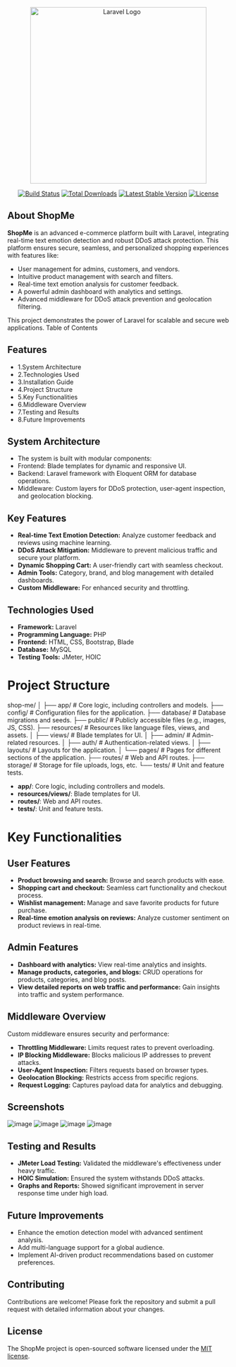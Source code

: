 <p align="center"><a href="#" target="_blank"><img src="https://raw.githubusercontent.com/laravel/art/master/logo-lockup/5%20SVG/2%20CMYK/1%20Full%20Color/laravel-logolockup-cmyk-red.svg" width="400" alt="Laravel Logo"></a></p>

<p align="center">
<a href="https://github.com/yourusername/ShopMe/actions"><img src="https://github.com/yourusername/ShopMe/workflows/tests/badge.svg" alt="Build Status"></a>
<a href="https://packagist.org/packages/yourusername/ShopMe"><img src="https://img.shields.io/packagist/dt/yourusername/ShopMe" alt="Total Downloads"></a>
<a href="https://packagist.org/packages/yourusername/ShopMe"><img src="https://img.shields.io/packagist/v/yourusername/ShopMe" alt="Latest Stable Version"></a>
<a href="https://packagist.org/packages/yourusername/ShopMe"><img src="https://img.shields.io/packagist/l/yourusername/ShopMe" alt="License"></a>
</p>

## About ShopMe

**ShopMe** is an advanced e-commerce platform built with Laravel, integrating real-time text emotion detection and robust DDoS attack protection. This platform ensures secure, seamless, and personalized shopping experiences with features like:

- User management for admins, customers, and vendors.
- Intuitive product management with search and filters.
- Real-time text emotion analysis for customer feedback.
- A powerful admin dashboard with analytics and settings.
- Advanced middleware for DDoS attack prevention and geolocation filtering.

This project demonstrates the power of Laravel for scalable and secure web applications.
Table of Contents

## Features
- 1.System Architecture
- 2.Technologies Used
- 3.Installation Guide
- 4.Project Structure
- 5.Key Functionalities
- 6.Middleware Overview
- 7.Testing and Results
- 8.Future Improvements

## System Architecture
- The system is built with modular components:
- Frontend: Blade templates for dynamic and responsive UI.
- Backend: Laravel framework with Eloquent ORM for database operations.
- Middleware: Custom layers for DDoS protection, user-agent inspection, and geolocation blocking.

## Key Features
- **Real-time Text Emotion Detection:** Analyze customer feedback and reviews using machine learning.
- **DDoS Attack Mitigation:** Middleware to prevent malicious traffic and secure your platform.
- **Dynamic Shopping Cart:** A user-friendly cart with seamless checkout.
- **Admin Tools:** Category, brand, and blog management with detailed dashboards.
- **Custom Middleware:** For enhanced security and throttling.

## Technologies Used
- **Framework:** Laravel
- **Programming Language:** PHP
- **Frontend:** HTML, CSS, Bootstrap, Blade
- **Database:** MySQL
- **Testing Tools:** JMeter, HOIC

# Project Structure
shop-me/ │ ├── app/ # Core logic, including controllers and models. ├── config/ # Configuration files for the application. ├── database/ # Database migrations and seeds. ├── public/ # Publicly accessible files (e.g., images, JS, CSS). ├── resources/ # Resources like language files, views, and assets. │ ├── views/ # Blade templates for UI. │ ├── admin/ # Admin-related resources. │ ├── auth/ # Authentication-related views. │ ├── layouts/ # Layouts for the application. │ └── pages/ # Pages for different sections of the application. ├── routes/ # Web and API routes. ├── storage/ # Storage for file uploads, logs, etc. └── tests/ # Unit and feature tests.

- **app/**: Core logic, including controllers and models.
- **resources/views/**: Blade templates for UI.
- **routes/**: Web and API routes.
- **tests/**: Unit and feature tests.
# Key Functionalities

## User Features
- **Product browsing and search:** Browse and search products with ease.
- **Shopping cart and checkout:** Seamless cart functionality and checkout process.
- **Wishlist management:** Manage and save favorite products for future purchase.
- **Real-time emotion analysis on reviews:** Analyze customer sentiment on product reviews in real-time.

## Admin Features
- **Dashboard with analytics:** View real-time analytics and insights.
- **Manage products, categories, and blogs:** CRUD operations for products, categories, and blog posts.
- **View detailed reports on web traffic and performance:** Gain insights into traffic and system performance.

## Middleware Overview
Custom middleware ensures security and performance:
- **Throttling Middleware:** Limits request rates to prevent overloading.
- **IP Blocking Middleware:** Blocks malicious IP addresses to prevent attacks.
- **User-Agent Inspection:** Filters requests based on browser types.
- **Geolocation Blocking:** Restricts access from specific regions.
- **Request Logging:** Captures payload data for analytics and debugging.

## Screenshots
![image](https://github.com/user-attachments/assets/47e7a830-7bcc-4fc6-a030-f87fe8dc7f58)
![image](https://github.com/user-attachments/assets/d9129d17-3d5a-4eee-b0a8-a18bf42372bd)
![image](https://github.com/user-attachments/assets/b40b5bd1-8448-43f5-8fac-5da096cfd842)
![image](https://github.com/user-attachments/assets/c9ec3b36-dd81-4bb0-974f-aeff755a0e9d)

## Testing and Results
- **JMeter Load Testing:** Validated the middleware's effectiveness under heavy traffic.
- **HOIC Simulation:** Ensured the system withstands DDoS attacks.
- **Graphs and Reports:** Showed significant improvement in server response time under high load.

## Future Improvements
- Enhance the emotion detection model with advanced sentiment analysis.
- Add multi-language support for a global audience.
- Implement AI-driven product recommendations based on customer preferences.

## Contributing
Contributions are welcome! Please fork the repository and submit a pull request with detailed information about your changes.

## License

The ShopMe project is open-sourced software licensed under the [MIT license](https://opensource.org/licenses/MIT).
